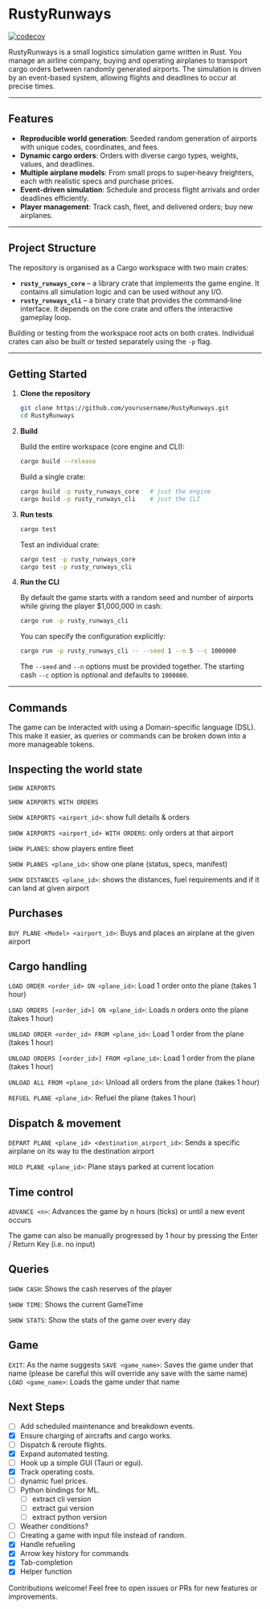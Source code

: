 # RustyRunways

[![codecov](https://codecov.io/github/DennisLent/RustyRunways/graph/badge.svg?token=NVMX1JW002)](https://codecov.io/github/DennisLent/RustyRunways)

RustyRunways is a small logistics simulation game written in Rust. You manage an airline company, buying and operating airplanes to transport cargo orders between randomly generated airports. The simulation is driven by an event-based system, allowing flights and deadlines to occur at precise times.

---

## Features

* **Reproducible world generation**: Seeded random generation of airports with unique codes, coordinates, and fees.
* **Dynamic cargo orders**: Orders with diverse cargo types, weights, values, and deadlines.
* **Multiple airplane models**: From small props to super‑heavy freighters, each with realistic specs and purchase prices.
* **Event-driven simulation**: Schedule and process flight arrivals and order deadlines efficiently.
* **Player management**: Track cash, fleet, and delivered orders; buy new airplanes.

---

## Project Structure

The repository is organised as a Cargo workspace with two main crates:

* **`rusty_runways_core`** – a library crate that implements the game engine. It contains all simulation logic and can be used without any I/O.
* **`rusty_runways_cli`** – a binary crate that provides the command‑line interface. It depends on the core crate and offers the interactive gameplay loop.

Building or testing from the workspace root acts on both crates. Individual crates can also be built or tested separately using the `-p` flag.

---

## Getting Started

1. **Clone the repository**

   ```bash
   git clone https://github.com/yourusername/RustyRunways.git
   cd RustyRunways
   ```

2. **Build**

   Build the entire workspace (core engine and CLI):

   ```bash
   cargo build --release
   ```

   Build a single crate:

   ```bash
   cargo build -p rusty_runways_core   # just the engine
   cargo build -p rusty_runways_cli    # just the CLI
   ```

3. **Run tests**

   ```bash
   cargo test
   ```

   Test an individual crate:

   ```bash
   cargo test -p rusty_runways_core
   cargo test -p rusty_runways_cli
   ```

4. **Run the CLI**

   By default the game starts with a random seed and number of airports while giving the player $1,000,000 in cash:

   ```bash
   cargo run -p rusty_runways_cli
   ```

   You can specify the configuration explicitly:

   ```bash
   cargo run -p rusty_runways_cli -- --seed 1 --n 5 --c 1000000
   ```

   The `--seed` and `--n` options must be provided together. The starting cash `--c` option is optional and defaults to `1000000`.

---

## Commands

The game can be interacted with using a Domain-specific language (DSL). This make it easier, as queries or commands can be broken down into a more manageable tokens. 

## Inspecting the world state

`SHOW AIRPORTS`

`SHOW AIRPORTS WITH ORDERS`

`SHOW AIRPORTS <airport_id>`: show full details & orders

`SHOW AIRPORTS <airport_id> WITH ORDERS`: only orders at that airport

`SHOW PLANES`: show players entire fleet

`SHOW PLANES <plane_id>`: show one plane (status, specs, manifest)

`SHOW DISTANCES <plane_id>`: shows the distances, fuel requirements and if it can land at  given airport

## Purchases

`BUY PLANE <Model> <airport_id>`: Buys and places an airplane at the given airport

## Cargo handling

`LOAD ORDER <order_id> ON <plane_id>`: Load 1 order onto the plane (takes 1 hour)

`LOAD ORDERS [<order_id>] ON <plane_id>`: Loads n orders onto the plane (takes 1 hour)

`UNLOAD ORDER <order_id> FROM <plane_id>`: Load 1 order from the plane (takes 1 hour)

`UNLOAD ORDERS [<order_id>] FROM <plane_id>`: Load 1 order from the plane (takes 1 hour)

`UNLOAD ALL FROM <plane_id>`: Unload all orders from the plane (takes 1 hour)

`REFUEL PLANE <plane_id>`: Refuel the plane (takes 1 hour)

## Dispatch & movement

`DEPART PLANE <plane_id> <destination_airport_id>`: Sends a specific airplane on its way to the destination airport

`HOLD PLANE <plane_id>`: Plane stays parked at current location

## Time control

`ADVANCE <n>`: Advances the game by n hours (ticks) or until a new event occurs

The game can also be manually progressed by 1 hour by pressing the Enter / Return Key (i.e. no input)

## Queries

`SHOW CASH`: Shows the cash reserves of the player

`SHOW TIME`: Shows the current GameTime

`SHOW STATS`: Show the stats of the game over every day

## Game

`EXIT`: As the name suggests
`SAVE <game_name>`: Saves the game under that name (please be careful this will override any save with the same name)
`LOAD <game_name>`: Loads the game under that name

## Next Steps

- [ ] Add scheduled maintenance and breakdown events.
- [x] Ensure charging of aircrafts and cargo works.
- [ ] Dispatch & reroute flights.
- [x] Expand automated testing.
- [ ] Hook up a simple GUI (Tauri or egui).
- [x] Track operating costs.
- [ ] dynamic fuel prices.
- [ ] Python bindings for ML.
   - [ ] extract cli version
   - [ ] extract gui version
   - [ ] extract python version
- [ ] Weather conditions?
- [ ] Creating a game with input file instead of random.
- [x] Handle refueling
- [x] Arrow key history for commands
- [x] Tab-completion
- [x] Helper function

Contributions welcome! Feel free to open issues or PRs for new features or improvements.
